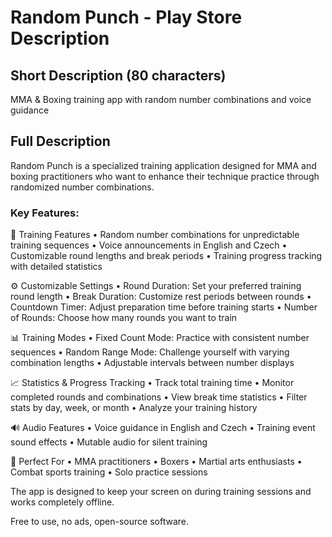 # Random Punch - Play Store Description

## Short Description (80 characters)
MMA & Boxing training app with random number combinations and voice guidance

## Full Description
Random Punch is a specialized training application designed for MMA and boxing practitioners who want to enhance their technique practice through randomized number combinations.

### Key Features:

🥊 Training Features
• Random number combinations for unpredictable training sequences
• Voice announcements in English and Czech
• Customizable round lengths and break periods
• Training progress tracking with detailed statistics

⚙️ Customizable Settings
• Round Duration: Set your preferred training round length
• Break Duration: Customize rest periods between rounds
• Countdown Timer: Adjust preparation time before training starts
• Number of Rounds: Choose how many rounds you want to train

📊 Training Modes
• Fixed Count Mode: Practice with consistent number sequences
• Random Range Mode: Challenge yourself with varying combination lengths
• Adjustable intervals between number displays

📈 Statistics & Progress Tracking
• Track total training time
• Monitor completed rounds and combinations
• View break time statistics
• Filter stats by day, week, or month
• Analyze your training history

🔊 Audio Features
• Voice guidance in English and Czech
• Training event sound effects
• Mutable audio for silent training

💪 Perfect For
• MMA practitioners
• Boxers
• Martial arts enthusiasts
• Combat sports training
• Solo practice sessions

The app is designed to keep your screen on during training sessions and works completely offline.

Free to use, no ads, open-source software. 